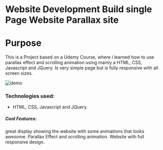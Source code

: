 # Website Development Build single Page Website Parallax site
# Purpose

This is a Project based on a Udemy Course, where i learned how to use parallax effect and scrolling animation using mainly a HTML, CSS, Javascript and JQuery. Is very simple page but is fully responsive with all screen sizes.

![demo](https://media.giphy.com/media/QxGNiN5HHyiyza8lSB/giphy.gif)

### Technologies used:
- HTML, CSS, Javascript and JQuery.

##### Cool Features:

great display showing the website with some animations that looks awesome.
Parallax Effect and scrolling animation.
Website with full responsive design.
